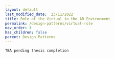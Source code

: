```yaml
---
layout: default
last_modified_date:  23/11/2022
title: Role of the Virtual in the AR Environment
permalink: /design-patterns/virtual-role
nav_order: 3
has_children: false
parent: Design Patterns
---
```

`TBA pending thesis completion`
